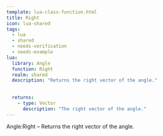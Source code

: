 ```yaml
---
template: lua-class-function.html
title: Right
icon: lua-shared
tags:
  - lua
  - shared
  - needs-verification
  - needs-example
lua:
  library: Angle
  function: Right
  realm: shared
  description: "Returns the right vector of the angle."
  
  
  returns:
    - type: Vector
      description: "The right vector of the angle."
---
```


<div class="lua__search__keywords">
Angle:Right &#x2013; Returns the right vector of the angle.
</div>
